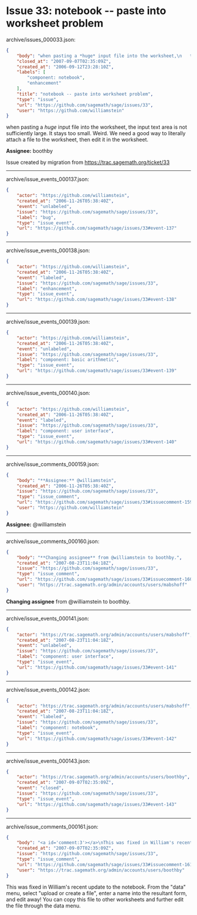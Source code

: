 # Issue 33: notebook -- paste into worksheet problem

archive/issues_000033.json:
```json
{
    "body": "when pasting a *huge* input file into the worksheet,\n   the input text area is not sufficiently large.  It\n   stays too small.  Weird.   We need a good way to literally\n   attach a file to the worksheet, then edit it in the worksheet.\n\n\n**Assignee:** boothby\n\nIssue created by migration from https://trac.sagemath.org/ticket/33\n\n",
    "closed_at": "2007-09-07T02:35:09Z",
    "created_at": "2006-09-12T23:28:10Z",
    "labels": [
        "component: notebook",
        "enhancement"
    ],
    "title": "notebook -- paste into worksheet problem",
    "type": "issue",
    "url": "https://github.com/sagemath/sage/issues/33",
    "user": "https://github.com/williamstein"
}
```
when pasting a *huge* input file into the worksheet,
   the input text area is not sufficiently large.  It
   stays too small.  Weird.   We need a good way to literally
   attach a file to the worksheet, then edit it in the worksheet.


**Assignee:** boothby

Issue created by migration from https://trac.sagemath.org/ticket/33





---

archive/issue_events_000137.json:
```json
{
    "actor": "https://github.com/williamstein",
    "created_at": "2006-11-26T05:38:40Z",
    "event": "unlabeled",
    "issue": "https://github.com/sagemath/sage/issues/33",
    "label": "bug",
    "type": "issue_event",
    "url": "https://github.com/sagemath/sage/issues/33#event-137"
}
```



---

archive/issue_events_000138.json:
```json
{
    "actor": "https://github.com/williamstein",
    "created_at": "2006-11-26T05:38:40Z",
    "event": "labeled",
    "issue": "https://github.com/sagemath/sage/issues/33",
    "label": "enhancement",
    "type": "issue_event",
    "url": "https://github.com/sagemath/sage/issues/33#event-138"
}
```



---

archive/issue_events_000139.json:
```json
{
    "actor": "https://github.com/williamstein",
    "created_at": "2006-11-26T05:38:40Z",
    "event": "unlabeled",
    "issue": "https://github.com/sagemath/sage/issues/33",
    "label": "component: basic arithmetic",
    "type": "issue_event",
    "url": "https://github.com/sagemath/sage/issues/33#event-139"
}
```



---

archive/issue_events_000140.json:
```json
{
    "actor": "https://github.com/williamstein",
    "created_at": "2006-11-26T05:38:40Z",
    "event": "labeled",
    "issue": "https://github.com/sagemath/sage/issues/33",
    "label": "component: user interface",
    "type": "issue_event",
    "url": "https://github.com/sagemath/sage/issues/33#event-140"
}
```



---

archive/issue_comments_000159.json:
```json
{
    "body": "**Assignee:** @williamstein",
    "created_at": "2006-11-26T05:38:40Z",
    "issue": "https://github.com/sagemath/sage/issues/33",
    "type": "issue_comment",
    "url": "https://github.com/sagemath/sage/issues/33#issuecomment-159",
    "user": "https://github.com/williamstein"
}
```

**Assignee:** @williamstein



---

archive/issue_comments_000160.json:
```json
{
    "body": "**Changing assignee** from @williamstein to boothby.",
    "created_at": "2007-08-23T11:04:18Z",
    "issue": "https://github.com/sagemath/sage/issues/33",
    "type": "issue_comment",
    "url": "https://github.com/sagemath/sage/issues/33#issuecomment-160",
    "user": "https://trac.sagemath.org/admin/accounts/users/mabshoff"
}
```

**Changing assignee** from @williamstein to boothby.



---

archive/issue_events_000141.json:
```json
{
    "actor": "https://trac.sagemath.org/admin/accounts/users/mabshoff",
    "created_at": "2007-08-23T11:04:18Z",
    "event": "unlabeled",
    "issue": "https://github.com/sagemath/sage/issues/33",
    "label": "component: user interface",
    "type": "issue_event",
    "url": "https://github.com/sagemath/sage/issues/33#event-141"
}
```



---

archive/issue_events_000142.json:
```json
{
    "actor": "https://trac.sagemath.org/admin/accounts/users/mabshoff",
    "created_at": "2007-08-23T11:04:18Z",
    "event": "labeled",
    "issue": "https://github.com/sagemath/sage/issues/33",
    "label": "component: notebook",
    "type": "issue_event",
    "url": "https://github.com/sagemath/sage/issues/33#event-142"
}
```



---

archive/issue_events_000143.json:
```json
{
    "actor": "https://trac.sagemath.org/admin/accounts/users/boothby",
    "created_at": "2007-09-07T02:35:09Z",
    "event": "closed",
    "issue": "https://github.com/sagemath/sage/issues/33",
    "type": "issue_event",
    "url": "https://github.com/sagemath/sage/issues/33#event-143"
}
```



---

archive/issue_comments_000161.json:
```json
{
    "body": "<a id='comment:3'></a>\nThis was fixed in William's recent update to the notebook.  From the \"data\" menu, select \"upload or create a file\", enter a name into the resultant form, and edit away!  You can copy this file to other worksheets and further edit the file through the data menu.",
    "created_at": "2007-09-07T02:35:09Z",
    "issue": "https://github.com/sagemath/sage/issues/33",
    "type": "issue_comment",
    "url": "https://github.com/sagemath/sage/issues/33#issuecomment-161",
    "user": "https://trac.sagemath.org/admin/accounts/users/boothby"
}
```

<a id='comment:3'></a>
This was fixed in William's recent update to the notebook.  From the "data" menu, select "upload or create a file", enter a name into the resultant form, and edit away!  You can copy this file to other worksheets and further edit the file through the data menu.
